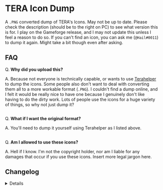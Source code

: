 # TERA Icon Dump

A `.PNG` converted dump of TERA's Icons. May not be up to date. Please check the description (should be to the right on PC) to see what version this is for. I play on the Gameforge release, and I may not update this unless I feel a reason to do so. If you can't find an icon, you can ask me (`@Hail#0011`) to dump it again. Might take a bit though even after asking.


## FAQ
Q. **Why did you upload this?**

A. Because not everyone is technically capable, or wants to use [Terahelper](https://github.com/GoneUp/GPK_RePack) to dump the icons. Some people also don't want to deal with converting them all to a more workable format (`.PNG`). I couldn't find a dump online, and I felt it would be really nice to have one because I genuinely don't like having to do the dirty work. Lots of people use the icons for a huge variety of things, so why not just dump it?
##

Q. **What if I want the original format?**

A. You'll need to dump it yourself using Terahelper as I listed above.
##

Q. **Am I allowed to use these icons?**

A. Hell if I know. I'm not the copyright holder, nor am I liable for any damages that occur if you use these icons. Insert more legal jargon here.


## Changelog
<details>

 ### 1.4.0 (2/8/2022)
- v114 dump.

 ### 1.3.0 (12/2/2021)
- v112 dump.

 ### 1.2.1 (11/17/2021)
- v110.3 dump.

 ### 1.2.0 (9/28/2021)
- v110 dump.

 ### 1.1.1 (8/6/2021)
- Github desktop too slow. :^)

 ### 1.1.0 (8/6/2021)
- v108 dump.
  
 ### 1.0.0 (7/8/2021)
- v107 dump.

</details>
